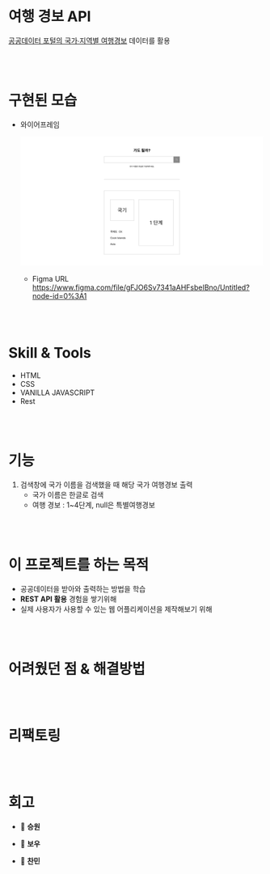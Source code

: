 # 여행 경보 API

[공공데이터 포털의 국가∙지역별 여행경보](https://www.data.go.kr/tcs/dss/selectApiDataDetailView.do?publicDataPk=15076237) 데이터를 활용

<br />
<br />

# 구현된 모습

- 와이어프레임

  ![와이어프레임이미지](./wireframe.png)

  - Figma URL
    https://www.figma.com/file/gFJO6Sv7341aAHFsbeIBno/Untitled?node-id=0%3A1

<br />
<br />

# Skill & Tools

- HTML
- CSS
- VANILLA JAVASCRIPT
- Rest

<br />
<br />

# 기능

1. 검색창에 국가 이름을 검색했을 때 해당 국가 여행경보 출력
   - 국가 이름은 한글로 검색
   - 여행 경보 : 1~4단계, null은 특별여행경보

<br />
<br />

# 이 프로젝트를 하는 목적

- 공공데이터을 받아와 출력하는 방법을 학습
- **REST API 활용** 경험을 쌓기위해
- 실제 사용자가 사용할 수 있는 웹 어플리케이션을 제작해보기 위해

<br />
<br />

# 어려웠던 점 & 해결방법

<br />
<br />

# 리팩토링

<br />
<br />

# 회고

- 👻 **승원**

- 🤡 **보우**
- 🙉 **찬민**
